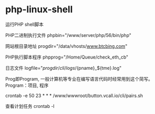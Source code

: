 # php-linux-shell
运行PHP shell脚本


PHP二进制执行文件
phpbin="/www/server/php/56/bin/php"

网站根目录地址
progdir="/data/vhosts/www.btcbing.com"

PHP执行脚本程序
phpprog="/Home/Queue/check_eth_cb"

日志文件
logfile="$progdir/cli/logs/${pname}_${tme}.log"


Prog即Program, 一般计算机等专业在编写语言代码时经常用到这个简写。
Program：项目, 程序

crontab -e
50 23 * * * /www/wwwroot/button.vcall.io/cli/pairs.sh

查看计划任务
crontab -l

